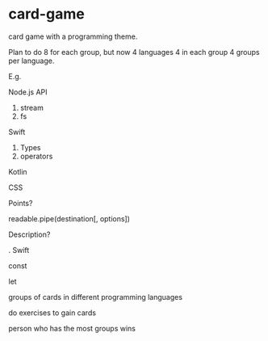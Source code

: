 # card-game

card game with a programming theme.

Plan to do 8 for each group, but now 4 languages 4 in each group 4 groups per language.

E.g. 

Node.js API

1. stream
2. fs

Swift

1. Types
2. operators

Kotlin

CSS



Points?

readable.pipe(destination[, options])

Description?

. Swift

const

let

groups of cards in different programming languages

do exercises to gain cards

person who has the most groups wins

